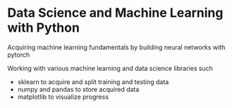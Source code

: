 # Data Science and Machine Learning with Python
Acquiring machine learning fundamentals by building neural networks with pytorch

Working with various machine learning and data science libraries such
- sklearn to acquire and split training and testing data
- numpy and pandas to store acquired data
- matplotlib to visualize progress

